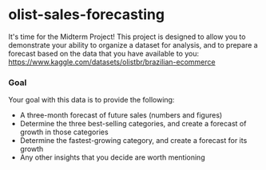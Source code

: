 # olist-sales-forecasting
It's time for the Midterm Project! This project is designed to allow you to demonstrate your ability to organize a dataset for analysis, and to prepare a forecast based on the data that you have available to you: https://www.kaggle.com/datasets/olistbr/brazilian-ecommerce

### Goal
Your goal with this data is to provide the following:
- A three-month forecast of future sales (numbers and figures)
- Determine the three best-selling categories, and create a forecast of growth in those categories
- Determine the fastest-growing category, and create a forecast for its growth
- Any other insights that you decide are worth mentioning
